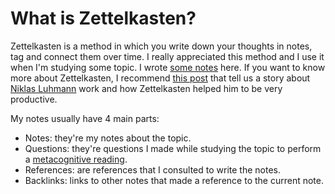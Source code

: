 # What is Zettelkasten?

Zettelkasten is a method in which you write down your thoughts in notes, tag and connect them over time. I really appreciated this method and I use it when I'm studying some topic. I wrote [some notes](/zettelkasten/zettelkasten) here. If you want to know more about Zettelkasten, I recommend [this post](https://writingcooperative.com/zettelkasten-how-one-german-scholar-was-so-freakishly-productive-997e4e0ca125) that tell us a story about [Niklas Luhmann](https://en.wikipedia.org/wiki/Niklas_Luhmann) work and how Zettelkasten helped him to be very productive.

My notes usually have 4 main parts:

- Notes: they're my notes about the topic.
- Questions: they're questions I made while studying the topic to perform a [metacognitive reading](/zettelkasten/reading-metacognitively).
- References: are references that I consulted to write the notes.
- Backlinks: links to other notes that made a reference to the current note.
